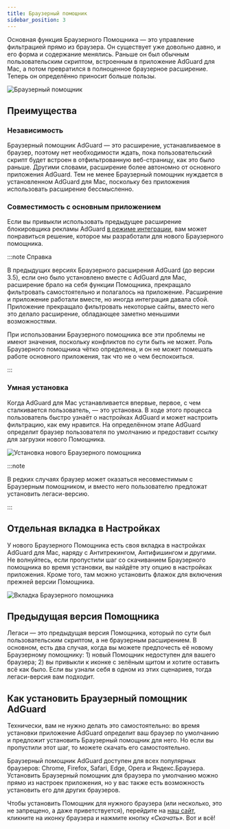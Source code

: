 ```yaml
---
title: Браузерный помощник
sidebar_position: 3
---
```


Основная функция Браузерного Помощника — это управление фильтрацией прямо из браузера. Он существует уже довольно давно, и его форма и содержание менялись. Раньше он был обычным пользовательским скриптом, встроенным в приложение AdGuard для Mac, а потом превратился в полноценное браузерное расширение. Теперь он определённо приносит больше пользы.

![Браузерный помощник](https://cdn.adtidy.org/content/kb/ad_blocker/mac/assistantmac.jpg)

## Преимущества
### Независимость
Браузерный помощник AdGuard — это расширение, устанавливаемое в браузер, поэтому нет необходимости ждать, пока пользовательский скрипт будет встроен в отфильтрованную веб-страницу, как это было раньше. Другими словами, расширение более автономно от основного приложения AdGuard. Тем не менее Браузерный помощник нуждается в установленном AdGuard для Mac, поскольку без приложения использовать расширение бессмысленно.

### Совместимость с основным приложением
Если вы привыкли использовать предыдущее расширение блокировщика рекламы AdGuard [в режиме интеграции](/adguard-browser-extension/integration-mode), вам может понравиться решение, которое мы разработали для нового Браузерного помощника.

:::note Справка

В предыдущих версиях Браузерного расширения AdGuard (до версии 3.5), если оно было установлено вместе с AdGuard для Mac, расширение брало на себя функции Помощника, прекращало фильтровать самостоятельно и полагалось на приложение. Расширение и приложение работали вместе, но иногда интеграция давала сбой. Приложение прекращало фильтровать некоторые сайты, вместо него это делало расширение, обладающее заметно меньшими возможностями.

При использовании Браузерного помощника все эти проблемы не имеют значения, поскольку конфликтов по сути быть не может. Роль Браузерного помощника чётко определена, и он не может помешать работе основного приложения, так что не о чем беспокоиться.

:::

### Умная установка
Когда AdGuard для Mac устанавливается впервые, первое, с чем сталкивается пользователь, — это установка. В ходе этого процесса пользователь быстро узнаёт о настройках AdGuard и может настроить фильтрацию, как ему нравится. На определённом этапе AdGuard определит браузер пользователя по умолчанию и предоставит ссылку для загрузки нового Помощника.

![Установка нового Браузерного помощника](https://cdn.adtidy.org/content/kb/ad_blocker/mac/assistant_onboarding_safari.jpg)

:::note

В редких случаях браузер может оказаться несовместимым с Браузерным помощником, и вместо него пользователю предложат установить легаси-версию.

:::

## Отдельная вкладка в Настройках
У нового Браузерного Помощника есть своя вкладка в настройках AdGuard для Mac, наряду с Антитрекингом, Антифишингом и другими. Не волнуйтесь, если пропустили шаг со скачиванием Браузерного помощника во время установки, вы найдёте эту опцию в настройках приложения. Кроме того, там можно установить флажок для включения прежней версии Помощника.

![Вкладка Браузерного помощника](https://cdn.adtidy.org/content/kb/ad_blocker/mac/assistant-separate-tab.png)

## Предыдущая версия Помощника
Легаси — это предыдущая версия Помощника, который по сути был пользовательским скриптом, а не браузерным расширением. В основном, есть два случая, когда вы можете предпочесть её новому Браузерному помощнику: 1) новый Помощник недоступен для вашего браузера; 2) вы привыкли к иконке с зелёным щитом и хотите оставить всё как было.  Если вы узнали себя в одном из этих сценариев, тогда легаси-версия вам подходит.

## Как установить Браузерный помощник AdGuard
Технически, вам не нужно делать это самостоятельно: во время установки приложение AdGuard определит ваш браузер по умолчанию и предложит установить Браузерный помощник для него. Но если вы пропустили этот шаг, то можете скачать его самостоятельно.

Браузерный помощник AdGuard доступен для всех популярных браузеров: Chrome, Firefox, Safari, Edge, Opera и Яндекс.Браузера. Установить Браузерный помощник для браузера по умолчанию можно прямо из настроек приложения, но у вас также есть возможность установить его для других браузеров.

Чтобы установить Помощник для нужного браузера (или несколько, это не запрещено, а даже приветствуется), перейдите на [наш сайт](https://adguard.com/adguard-assistant/overview.html), кликните на иконку браузера и нажмите кнопку *«Скачать»*. Вот и всё!
